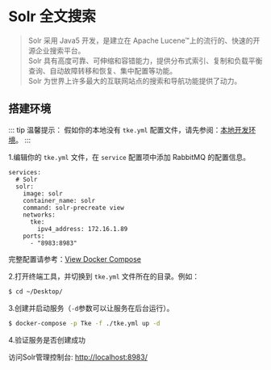 # Solr 全文搜索

> Solr 采用 Java5 开发，是建立在 Apache Lucene™上的流行的、快速的开源企业搜索平台。   
> Solr 具有高度可靠、可伸缩和容错能力，提供分布式索引、复制和负载平衡查询、自动故障转移和恢复、集中配置等功能。   
> Solr 为世界上许多最大的互联网站点的搜索和导航功能提供了动力。

## 搭建环境

::: tip 温馨提示：
假如你的本地没有 `tke.yml` 配置文件，请先参阅：[本地开发环境](/view/)。
:::

1.编辑你的 `tke.yml` 文件，在 `service` 配置项中添加 RabbitMQ 的配置信息。
```yaml{2-11}
services:
  # Solr
  solr:
    image: solr
    container_name: solr
    command: solr-precreate view
    networks:
      tke:
        ipv4_address: 172.16.1.89
    ports:
      - "8983:8983"
```
完整配置请参考：[View Docker Compose](/compose)

2.打开终端工具，并切换到 `tke.yml` 文件所在的目录。例如：
```sh
$ cd ~/Desktop/
```

3.创建并启动服务（`-d`参数可以让服务在后台运行）。
```sh
$ docker-compose -p Tke -f ./tke.yml up -d
```

4.验证服务是否创建成功

访问Solr管理控制台: [http://localhost:8983/](http://localhost:8983/)


[//]: # (创建solr服务容器)

[//]: # (```sh)

[//]: # ($ docker run -d --name solr --network tke --ip 172.16.1.89 -p 8983:8983 solr solr-precreate view)

[//]: # (```)